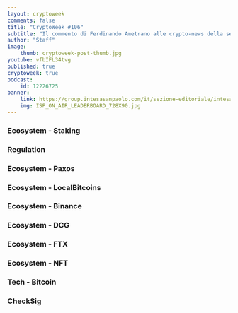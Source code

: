 ```yaml
---
layout: cryptoweek
comments: false
title: "CryptoWeek #106"
subtitle: "Il commento di Ferdinando Ametrano alle crypto-news della settimana" 
author: "Staff"
image:
    thumb: cryptoweek-post-thumb.jpg
youtube: vfbIFL34tvg
published: true
cryptoweek: true
podcast:
    id: 12226725
banner:
    link: https://group.intesasanpaolo.com/it/sezione-editoriale/intesa-sanpaolo-on-air?utm_campaign=GoldInstitute&utm_source=GoldInstitute&utm_medium=Banner_CPM&utm_content=DisplayAwareness&utm_term=GoldInstitute_Banner_CPM_GoldInstitute_
    img: ISP_ON_AIR_LEADERBOARD_728X90.jpg
---
```


### Ecosystem - Staking

### Regulation

### Ecosystem - Paxos

### Ecosystem - LocalBitcoins

### Ecosystem - Binance

### Ecosystem - DCG

### Ecosystem - FTX

### Ecosystem - NFT

### Tech - Bitcoin

### CheckSig
